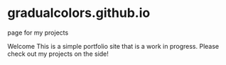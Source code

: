 # gradualcolors.github.io
page for my projects

Welcome
This is a simple portfolio site that is a work in progress. Please check out my projects on the side!

